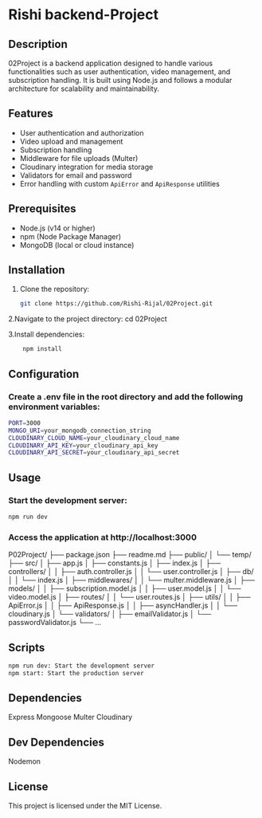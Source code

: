 # Rishi backend-Project

## Description
02Project is a backend application designed to handle various functionalities such as user authentication, video management, and subscription handling. It is built using Node.js and follows a modular architecture for scalability and maintainability.

## Features
- User authentication and authorization
- Video upload and management
- Subscription handling
- Middleware for file uploads (Multer)
- Cloudinary integration for media storage
- Validators for email and password
- Error handling with custom `ApiError` and `ApiResponse` utilities

## Prerequisites
- Node.js (v14 or higher)
- npm (Node Package Manager)
- MongoDB (local or cloud instance)

## Installation
1. Clone the repository:
   ```bash
   git clone https://github.com/Rishi-Rijal/02Project.git
   ```

2.Navigate to the project directory:
cd 02Project

3.Install dependencies:
```bash
    npm install
```


## Configuration
### Create a .env file in the root directory and add the following environment variables:
```bash
PORT=3000
MONGO_URI=your_mongodb_connection_string
CLOUDINARY_CLOUD_NAME=your_cloudinary_cloud_name
CLOUDINARY_API_KEY=your_cloudinary_api_key
CLOUDINARY_API_SECRET=your_cloudinary_api_secret
```


## Usage
### Start the development server:
```bash
npm run dev
```

### Access the application at http://localhost:3000

P02Project/
├── package.json
├── readme.md
├── public/
│   └── temp/
├── src/
│   ├── app.js
│   ├── constants.js
│   ├── index.js
│   ├── controllers/
│   │   ├── auth.controller.js
│   │   └── user.controller.js
│   ├── db/
│   │   └── index.js
│   ├── middlewares/
│   │   └── multer.middleware.js
│   ├── models/
│   │   ├── subscription.model.js
│   │   ├── user.model.js
│   │   └── video.model.js
│   ├── routes/
│   │   └── user.routes.js
│   ├── utils/
│   │   ├── ApiError.js
│   │   ├── ApiResponse.js
│   │   ├── asyncHandler.js
│   │   └── cloudinary.js
│   └── validators/
│       ├── emailValidator.js
│       └── passwordValidator.js
└── ...


## Scripts
```bash
npm run dev: Start the development server
npm start: Start the production server
```
## Dependencies
Express
Mongoose
Multer
Cloudinary

## Dev Dependencies
Nodemon

## License
This project is licensed under the MIT License.